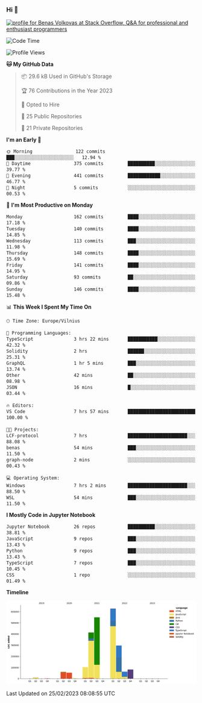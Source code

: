 ### Hi 👋
<a href="https://stackoverflow.com/users/14954249/benas-volkovas"><img src="https://stackoverflow.com/users/flair/14954249.png?theme=dark" width="208" height="58" alt="profile for Benas Volkovas at Stack Overflow, Q&amp;A for professional and enthusiast programmers" title="profile for Benas Volkovas at Stack Overflow, Q&amp;A for professional and enthusiast programmers"></a>

<!--START_SECTION:waka-->
![Code Time](http://img.shields.io/badge/Code%20Time-1%2C285%20hrs%2039%20mins-blue)

![Profile Views](http://img.shields.io/badge/Profile%20Views-5-blue)

**🐱 My GitHub Data** 

> 📦 29.6 kB Used in GitHub's Storage 
 > 
> 🏆 76 Contributions in the Year 2023
 > 
> 💼 Opted to Hire
 > 
> 📜 25 Public Repositories 
 > 
> 🔑 21 Private Repositories 
 > 
**I'm an Early 🐤** 

```text
🌞 Morning                122 commits         ███░░░░░░░░░░░░░░░░░░░░░░   12.94 % 
🌆 Daytime                375 commits         ██████████░░░░░░░░░░░░░░░   39.77 % 
🌃 Evening                441 commits         ████████████░░░░░░░░░░░░░   46.77 % 
🌙 Night                  5 commits           ░░░░░░░░░░░░░░░░░░░░░░░░░   00.53 % 
```
📅 **I'm Most Productive on Monday** 

```text
Monday                   162 commits         ████░░░░░░░░░░░░░░░░░░░░░   17.18 % 
Tuesday                  140 commits         ████░░░░░░░░░░░░░░░░░░░░░   14.85 % 
Wednesday                113 commits         ███░░░░░░░░░░░░░░░░░░░░░░   11.98 % 
Thursday                 148 commits         ████░░░░░░░░░░░░░░░░░░░░░   15.69 % 
Friday                   141 commits         ████░░░░░░░░░░░░░░░░░░░░░   14.95 % 
Saturday                 93 commits          ██░░░░░░░░░░░░░░░░░░░░░░░   09.86 % 
Sunday                   146 commits         ████░░░░░░░░░░░░░░░░░░░░░   15.48 % 
```


📊 **This Week I Spent My Time On** 

```text
🕑︎ Time Zone: Europe/Vilnius

💬 Programming Languages: 
TypeScript               3 hrs 22 mins       ███████████░░░░░░░░░░░░░░   42.32 % 
Solidity                 2 hrs               ██████░░░░░░░░░░░░░░░░░░░   25.31 % 
GraphQL                  1 hr 5 mins         ███░░░░░░░░░░░░░░░░░░░░░░   13.74 % 
Other                    42 mins             ██░░░░░░░░░░░░░░░░░░░░░░░   08.98 % 
JSON                     16 mins             █░░░░░░░░░░░░░░░░░░░░░░░░   03.44 % 

🔥 Editors: 
VS Code                  7 hrs 57 mins       █████████████████████████   100.00 % 

🐱‍💻 Projects: 
LCF-protocol             7 hrs               ██████████████████████░░░   88.08 % 
benas                    54 mins             ███░░░░░░░░░░░░░░░░░░░░░░   11.50 % 
graph-node               2 mins              ░░░░░░░░░░░░░░░░░░░░░░░░░   00.43 % 

💻 Operating System: 
Windows                  7 hrs 2 mins        ██████████████████████░░░   88.50 % 
WSL                      54 mins             ███░░░░░░░░░░░░░░░░░░░░░░   11.50 % 
```

**I Mostly Code in Jupyter Notebook** 

```text
Jupyter Notebook         26 repos            ██████████░░░░░░░░░░░░░░░   38.81 % 
JavaScript               9 repos             ███░░░░░░░░░░░░░░░░░░░░░░   13.43 % 
Python                   9 repos             ███░░░░░░░░░░░░░░░░░░░░░░   13.43 % 
TypeScript               7 repos             ███░░░░░░░░░░░░░░░░░░░░░░   10.45 % 
CSS                      1 repo              ░░░░░░░░░░░░░░░░░░░░░░░░░   01.49 % 
```



**Timeline**

![Lines of Code chart](https://raw.githubusercontent.com/BenasVolkovas/BenasVolkovas/main/assets/bar_graph.png)


 Last Updated on 25/02/2023 08:08:55 UTC
<!--END_SECTION:waka-->
